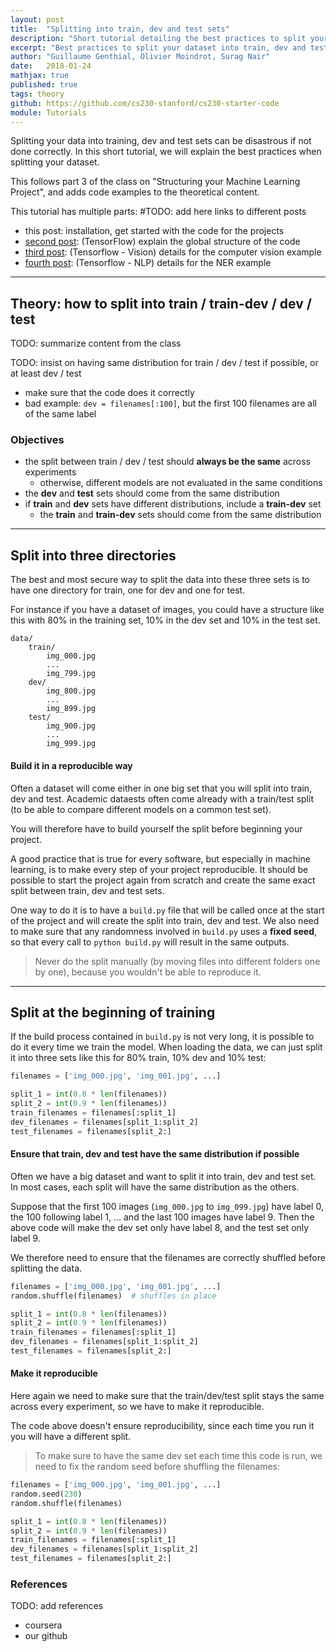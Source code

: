 ```yaml
---
layout: post
title:  "Splitting into train, dev and test sets"
description: "Short tutorial detailing the best practices to split your dataset into train, dev and test sets"
excerpt: "Best practices to split your dataset into train, dev and test sets"
author: "Guillaume Genthial, Olivier Moindrot, Surag Nair"
date:   2018-01-24
mathjax: true
published: true
tags: theory
github: https://github.com/cs230-stanford/cs230-starter-code
module: Tutorials
---
```


<!-- TODOs: -->
<!--     - should we include train-dev here? -->
<!--       no, we should only include it if train and dev don't come from the same distribution -->
<!--     - check if we use train/dev or train / dev -->

Splitting your data into training, dev and test sets can be disastrous if not done correctly.
In this short tutorial, we will explain the best practices when splitting your dataset.

<!-- TODO: add link to part 3 -->
This follows part 3 of the class on "Structuring your Machine Learning Project", and adds code examples to the theoretical content.


<!-- TODO: also have the list of posts here? -->
This tutorial has multiple parts:
#TODO: add here links to different posts
- this post: installation, get started with the code for the projects
- [second post][tf-post]: (TensorFlow) explain the global structure of the code
- [third post][tf-vision]: (Tensorflow - Vision) details for the computer vision example
- [fourth post][tf-nlp]: (Tensorflow - NLP) details for the NER example



---
## Theory: how to split into train / train-dev / dev / test

TODO: summarize content from the class

TODO: insist on having same distribution for train / dev / test if possible, or at least dev / test
- make sure that the code does it correctly
- bad example: `dev = filenames[:100]`, but the first 100 filenames are all of the same label


### Objectives


- the split between train / dev / test should **always be the same** across experiments
  - otherwise, different models are not evaluated in the same conditions
- the **dev** and **test** sets should come from the same distribution
- if **train** and **dev** sets have different distributions, include a **train-dev** set
    - the **train** and **train-dev** sets should come from the same distribution


---
## Split into three directories

The best and most secure way to split the data into these three sets is to have one directory for train, one for dev and one for test.

For instance if you have a dataset of images, you could have a structure like this with 80% in the training set, 10% in the dev set and 10% in the test set.
```
data/
    train/
        img_000.jpg
        ...
        img_799.jpg
    dev/
        img_800.jpg
        ...
        img_899.jpg
    test/
        img_900.jpg
        ...
        img_999.jpg
```

#### Build it in a reproducible way

Often a dataset will come either in one big set that you will split into train, dev and test. Academic dataests often come already with a train/test split (to be able to compare different models on a common test set).

You will therefore have to build yourself the split before beginning your project.

A good practice that is true for every software, but especially in machine learning, is to make every step of your project reproducible.
It should be possible to start the project again from scratch and create the same exact split between train, dev and test sets.

One way to do it is to have a `build.py` file that will be called once at the start of the project and will create the split into train, dev and test.
We also need to make sure that any randomness involved in `build.py` uses a **fixed seed**, so that every call to `python build.py` will result in the same outputs.

>Never do the split manually (by moving files into different folders one by one), because you wouldn't be able to reproduce it.

---
## Split at the beginning of training

If the build process contained in `build.py` is not very long, it is possible to do it every time we train the model.
When loading the data, we can just split it into three sets like this for 80% train, 10% dev and 10% test:
```python
filenames = ['img_000.jpg', 'img_001.jpg', ...]

split_1 = int(0.8 * len(filenames))
split_2 = int(0.9 * len(filenames))
train_filenames = filenames[:split_1]
dev_filenames = filenames[split_1:split_2]
test_filenames = filenames[split_2:]
```

#### Ensure that train, dev and test have the same distribution if possible

Often we have a big dataset and want to split it into train, dev and test set. In most cases, each split will have the same distribution as the others.

Suppose that the first 100 images (`img_000.jpg` to `img_099.jpg`) have label 0, the 100 following label 1, ... and the last 100 images have label 9. Then the above code will make the dev set only have label 8, and the test set only label 9.

We therefore need to ensure that the filenames are correctly shuffled before splitting the data.
```python
filenames = ['img_000.jpg', 'img_001.jpg', ...]
random.shuffle(filenames)  # shuffles in place

split_1 = int(0.8 * len(filenames))
split_2 = int(0.9 * len(filenames))
train_filenames = filenames[:split_1]
dev_filenames = filenames[split_1:split_2]
test_filenames = filenames[split_2:]
```


#### Make it reproducible

Here again we need to make sure that the train/dev/test split stays the same across every experiment, so we have to make it reproducible.

The code above doesn't ensure reproducibility, since each time you run it you will have a different split.
>To make sure to have the same dev set each time this code is run, we need to fix the random seed before shuffling the filenames:

```python
filenames = ['img_000.jpg', 'img_001.jpg', ...]
random.seed(230)
random.shuffle(filenames)

split_1 = int(0.8 * len(filenames))
split_2 = int(0.9 * len(filenames))
train_filenames = filenames[:split_1]
dev_filenames = filenames[split_1:split_2]
test_filenames = filenames[split_2:]
```


### References
TODO: add references
- coursera
- our github


[github]: https://github.com/cs230-stanford/cs230-starter-code
<!-- TODO: put correct link -->
[tf-post]: https://cs230-stanford.github.io/
<!-- TODO: put correct link -->
[tf-vision]: https://cs230-stanford.github.io/
<!-- TODO: put correct link -->
[tf-nlp]: https://cs230-stanford.github.io/
